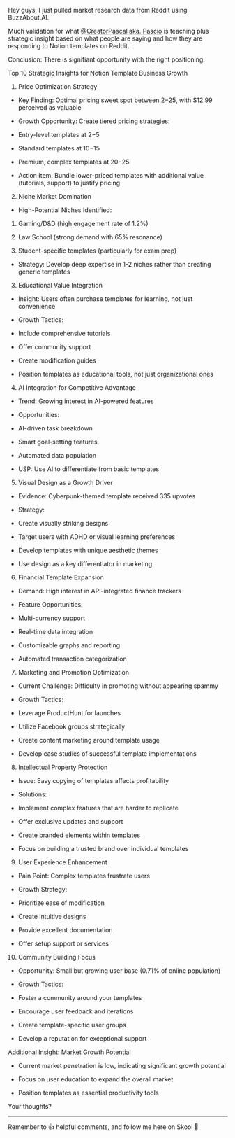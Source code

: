 Hey guys, I just pulled market research data from Reddit using BuzzAbout.AI.

Much validation for what [@CreatorPascal aka. Pascio](https://www.skool.com/@24484c69c8154a65a60c64b348db8b23?g=nma) is teaching plus strategic insight based on what people are saying and how they are responding to Notion templates on Reddit.

Conclusion: There is signifiant opportunity with the right positioning.

Top 10 Strategic Insights for Notion Template Business Growth

1. Price Optimization Strategy

- Key Finding: Optimal pricing sweet spot between $2-$25, with $12.99 perceived as valuable

- Growth Opportunity: Create tiered pricing strategies:

- Entry-level templates at $2-$5

- Standard templates at $10-$15

- Premium, complex templates at $20-$25

- Action Item: Bundle lower-priced templates with additional value (tutorials, support) to justify pricing

2. Niche Market Domination

- High-Potential Niches Identified:

1. Gaming/D&D (high engagement rate of 1.2%)

2. Law School (strong demand with 65% resonance)

3. Student-specific templates (particularly for exam prep)

- Strategy: Develop deep expertise in 1-2 niches rather than creating generic templates

3. Educational Value Integration

- Insight: Users often purchase templates for learning, not just convenience

- Growth Tactics:

- Include comprehensive tutorials

- Offer community support

- Create modification guides

- Position templates as educational tools, not just organizational ones

4. AI Integration for Competitive Advantage

- Trend: Growing interest in AI-powered features

- Opportunities:

- AI-driven task breakdown

- Smart goal-setting features

- Automated data population

- USP: Use AI to differentiate from basic templates

5. Visual Design as a Growth Driver

- Evidence: Cyberpunk-themed template received 335 upvotes

- Strategy:

- Create visually striking designs

- Target users with ADHD or visual learning preferences

- Develop templates with unique aesthetic themes

- Use design as a key differentiator in marketing

6. Financial Template Expansion

- Demand: High interest in API-integrated finance trackers

- Feature Opportunities:

- Multi-currency support

- Real-time data integration

- Customizable graphs and reporting

- Automated transaction categorization

7. Marketing and Promotion Optimization

- Current Challenge: Difficulty in promoting without appearing spammy

- Growth Tactics:

- Leverage ProductHunt for launches

- Utilize Facebook groups strategically

- Create content marketing around template usage

- Develop case studies of successful template implementations

8. Intellectual Property Protection

- Issue: Easy copying of templates affects profitability

- Solutions:

- Implement complex features that are harder to replicate

- Offer exclusive updates and support

- Create branded elements within templates

- Focus on building a trusted brand over individual templates

9. User Experience Enhancement

- Pain Point: Complex templates frustrate users

- Growth Strategy:

- Prioritize ease of modification

- Create intuitive designs

- Provide excellent documentation

- Offer setup support or services

10. Community Building Focus

- Opportunity: Small but growing user base (0.71% of online population)

- Growth Tactics:

- Foster a community around your templates

- Encourage user feedback and iterations

- Create template-specific user groups

- Develop a reputation for exceptional support

Additional Insight: Market Growth Potential

- Current market penetration is low, indicating significant growth potential

- Focus on user education to expand the overall market

- Position templates as essential productivity tools

Your thoughts?

______________

Remember to 👍 helpful comments, and follow me here on Skool 🙏